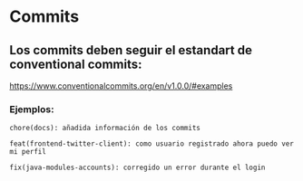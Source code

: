 # Commits

## Los commits deben seguir el estandart de conventional commits:

https://www.conventionalcommits.org/en/v1.0.0/#examples

### Ejemplos:

    chore(docs): añadida información de los commits

    feat(frontend-twitter-client): como usuario registrado ahora puedo ver mi perfil

    fix(java-modules-accounts): corregido un error durante el login
